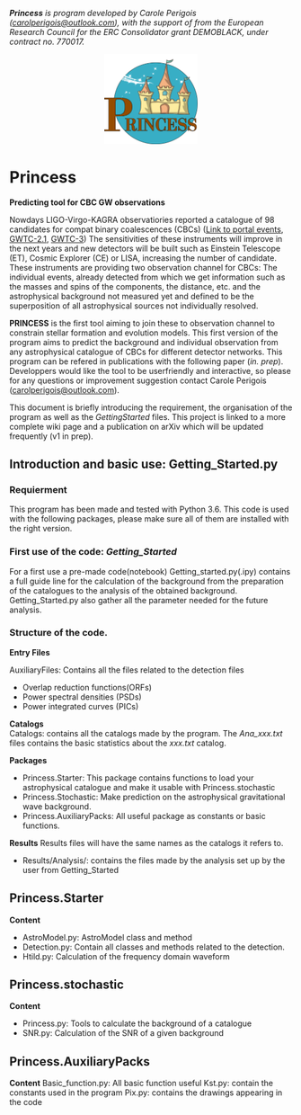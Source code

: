 _**Princess** is program developed by Carole Perigois ([carolperigois@outlook.com](mailto:carolperigois@outlook.com)), with the support of from the European Research Council for the ERC Consolidator grant DEMOBLACK, under contract no. 770017._



<p align="center" width="100%">
    <img width="33%" src="Wiki/Princess_logo.png">
</p>

# Princess
**Predicting tool for CBC GW observations**

Nowdays LIGO-Virgo-KAGRA observatiories reported a catalogue of 98 candidates for compat binary coalescences (CBCs) ([Link to portal events](https://www.gw-openscience.org/eventapi/), [GWTC-2.1](https://inspirehep.net/literature/1897574), [GWTC-3](https://inspirehep.net/literature/1961691))
The sensitivities of these instruments will improve in the next years and new detectors will be built such as Einstein Telescope (ET), Cosmic Explorer (CE) or LISA, increasing the number of candidate. 
These instruments are providing two observation channel for CBCs: The individual events, already detected from which we get information such as the masses and spins of the components, the distance, etc. and the astrophysical background not measured yet and defined to be the superposition of all astrophysical sources not individually resolved.

**PRINCESS** is the first tool aiming to join these to observation channel to constrain stellar formation and evolution models. 
This first version of the program aims to predict the background and individual observation from any astrophysical catalogue of CBCs for different detector networks. This program can be refered in publications with the following paper (_in. prep_). Developpers would like the tool to be userfriendly and interactive, so please for any questions or improvement suggestion contact Carole Perigois ([carolperigois@outlook.com](mailto:carolperigois@outlook.com)). 

This document is briefly introducing the requirement, the organisation of the program as well as the _GettingStarted_ files. This project is linked to a more complete wiki page and a publication on arXiv which will be updated frequently (v1 in prep).


## Introduction and basic use: Getting_Started.py

### Requierment
This program has been made and tested with Python 3.6.
This code is used with the following packages, please make sure all of them are installed with the right version.

### First use of the code: _Getting_Started_

For a first use a pre-made code(notebook) Getting_started.py(.ipy) contains a full  guide line for the calculation of the background from the preparation of the catalogues to the analysis of the obtained background. Getting_Started.py also gather all the parameter needed for the future analysis.


### Structure of the code.

**Entry Files**  

AuxiliaryFiles: Contains all the files related to the detection files 
* Overlap reduction functions(ORFs)
* Power spectral densities (PSDs)
* Power integrated curves (PICs)

**Catalogs**  
Catalogs: contains all the catalogs made by the program. The _Ana_xxx.txt_ files contains the basic statistics about the _xxx.txt_ catalog.

**Packages**  
* Princess.Starter: This package contains functions to load your astrophysical catalogue and make it usable with Princess.stochastic  
* Princess.Stochastic: Make prediction on the astrophysical gravitational wave background.  
* Princess.AuxiliaryPacks: All useful package as constants or basic functions. 

**Results**
Results files will have the same names as the catalogs it refers to. 
* Results/Analysis/: contains the files made by the analysis set up by the user from Getting_Started


## Princess.Starter

**Content**
* AstroModel.py: AstroModel class and method
* Detection.py: Contain all classes and methods related to the detection.
* Htild.py: Calculation of the frequency domain waveform


## Princess.stochastic

**Content**
* Princess.py: Tools to calculate the background of a catalogue
* SNR.py: Calculation of the SNR of a given background

## Princess.AuxiliaryPacks

**Content**
Basic_function.py: All basic function useful
Kst.py: contain the constants used in the program
Pix.py: contains the drawings appearing in the code


